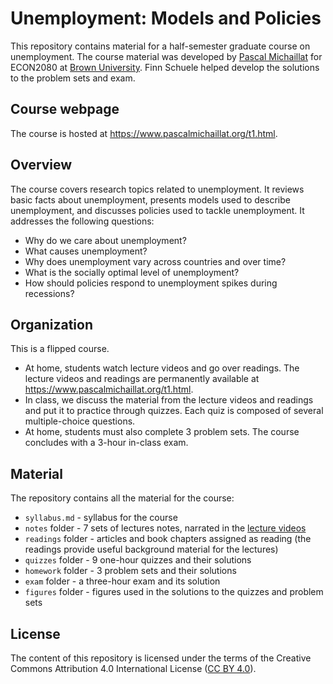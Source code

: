 # Unemployment: Models and Policies

This repository contains material for a half-semester graduate course on unemployment. The course material was developed by [Pascal Michaillat](https://www.pascalmichaillat.org/) for ECON2080 at [Brown University](https://www.brown.edu). Finn Schuele helped develop the solutions to the problem sets and exam.

## Course webpage

The course is hosted at https://www.pascalmichaillat.org/t1.html.

## Overview

The course covers research topics related to unemployment. It reviews basic facts about unemployment, presents models used to describe unemployment, and discusses policies used to tackle unemployment. It addresses the following questions: 

* Why do we care about unemployment?
* What causes unemployment? 
* Why does unemployment vary across countries and over time? 
* What is the socially optimal level of unemployment? 
* How should policies respond to unemployment spikes during recessions?

## Organization

This is a flipped course. 

+ At home, students watch lecture videos and go over readings. The lecture videos and readings are permanently available at https://www.pascalmichaillat.org/t1.html.
+ In class, we discuss the material from the lecture videos and readings and put it to practice through quizzes. Each quiz is composed of several multiple-choice questions.
+ At home, students must also complete 3 problem sets. The course concludes with a 3-hour in-class exam.

## Material

The repository contains all the material for the course:

* `syllabus.md` - syllabus for the course
* `notes` folder - 7 sets of lectures notes, narrated in the [lecture videos](https://www.pascalmichaillat.org/t1.html)
* `readings` folder - articles and book chapters assigned as reading (the readings provide useful background material for the lectures)
* `quizzes` folder - 9 one-hour quizzes and their solutions
* `homework` folder - 3 problem sets and their solutions
* `exam` folder - a three-hour exam and its solution
* `figures` folder - figures used in the solutions to the quizzes and problem sets

## License

The content of this repository is licensed under the terms of the Creative Commons Attribution 4.0 International License ([CC BY 4.0](http://creativecommons.org/licenses/by/4.0/)).
